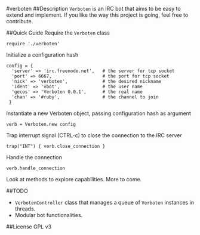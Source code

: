 #verboten
##Description
`Verboten` is an IRC bot that aims to be easy to extend and implement. If you like the way this project is going, feel free to contribute.

##Quick Guide
Require the `Verboten` class
```
require './verboten'
```
Initialize a configuration hash
```
config = {
  'server' => 'irc.freenode.net',   # the server for tcp socket
  'port' => 6667,                   # the port for tcp socket
  'nick' => 'verboten',             # the desired nickname
  'ident' => 'vbot',                # the user name
  'gecos' => 'Verboten 0.0.1',      # the real name
  'chan' => '#ruby',                # the channel to join
 }
```
Instantiate a new Verboten object, passing configuration hash as argument
```
verb = Verboten.new config
```
Trap interrupt signal (CTRL-c) to close the connection to the IRC server
```
trap("INT") { verb.close_connection }
```
Handle the connection
```
verb.handle_connection
```
Look at methods to explore capabilities. More to come.


##TODO
* `VerbotenController` class that manages a queue of `Verboten` instances in threads.
* Modular bot functionalities.

##License
GPL v3
